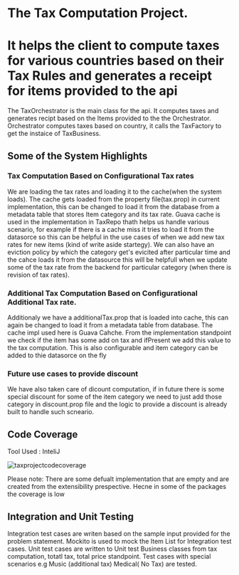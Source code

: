 # The Tax Computation Project.
# It helps the client to compute taxes for various countries based on their Tax Rules and generates a receipt for items provided to the api
The TaxOrchestrator is the main class for the api. It computes taxes and generates recipt based on the Items provided to the the Orchestrator. Orchestrator computes taxes based on country, it calls the TaxFactory to get the instaice of TaxBusiness.

## Some of the System Highlights
### Tax Computation Based on Configurational Tax rates
We are loading the tax rates and loading it to the cache(when the system loads). The cache gets loaded from the property file(tax.prop) in current implementation, this can be changed to load it from the database from a metadata table that stores Item category and its tax rate.
Guava cache is used in the implementation in TaxRepo thath helps us handle various scenario, for example  if there is a cache miss it tries to load it from the datasorce so this can be helpful in the use cases of when we add new tax rates for new items (kind of write aside startegy). We can also have an eviction policy by which the category get's evicited after particular time and the cahce loads it from the datasource this will be helpfull when we update some of the tax rate from the backend for particular category (when there is revision of tax rates).

### Additional Tax Computation Based on Configurational Additional Tax rate.
Additionaly we have a additionalTax.prop that is loaded into cache, this can again be changed to load it from a metadata table from database.
The cache impl used here is Guava Cahche. From the implementation standpoint we check if the item has some add on tax and ifPresent we add this value to the tax computation. This is also configurable and item category can be added to thie datasorce on the fly

### Future use cases to provide discount 
We have also taken care of dicount computation, if in future there is some special discount for some of the item category we need to just add those category in discount.prop file and the logic to provide a discount is already built to handle such scneario.




## Code Coverage
Tool Used : InteliJ

![taxprojectcodecoverage](https://user-images.githubusercontent.com/38209163/38498746-0b065a82-3c23-11e8-881e-5b25c6ff4391.jpg)

Please note: There are some defualt implementation that are empty and are created from the extensibility prespective. Hecne in some of the packages the coverage is low

## Integration and Unit Testing
Integration test cases are writen based on the sample input provided for the problem statement.
Mockito is used to mock the Item List for Integration test cases.
Unit test cases are written to Unit test Business classes from tax computation, totatl tax, total price standpoint.
Test cases with special scenarios e.g Music (additional tax) Medical( No Tax) are tested.


